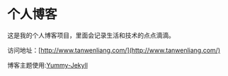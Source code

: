 # 个人博客

这是我的个人博客项目，里面会记录生活和技术的点点滴滴。


访问地址：[http://www.tanwenliang.com/](http://www.tanwenliang.com/)


博客主题使用:[Yummy-Jekyll](https://github.com/DONGChuan/Yummy-Jekyll)